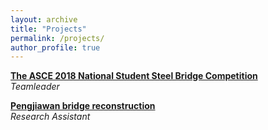 ```yaml
---
layout: archive
title: "Projects"
permalink: /projects/
author_profile: true
---
```


<b>[The ASCE 2018 National Student Steel Bridge Competition](goatman1.github.io/ASCE-2018)</b> <br>
<i>Teamleader</i>

<b>[Pengjiawan bridge reconstruction](goatman1.github.io/Pengjiawan)</b> <br>
<i>Research Assistant</i>